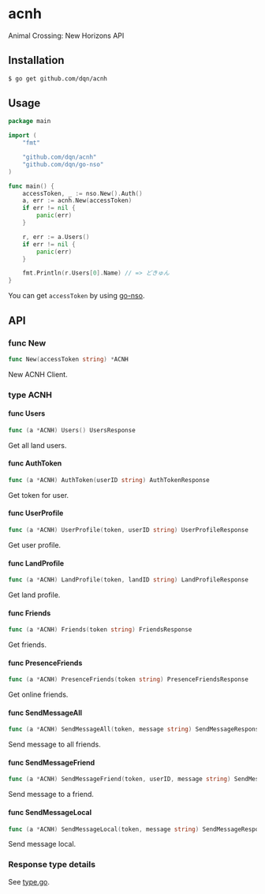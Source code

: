 # acnh

Animal Crossing: New Horizons API

## Installation

```bash
$ go get github.com/dqn/acnh
```

## Usage

```go
package main

import (
	"fmt"

	"github.com/dqn/acnh"
	"github.com/dqn/go-nso"
)

func main() {
	accessToken, _ := nso.New().Auth()
	a, err := acnh.New(accessToken)
	if err != nil {
		panic(err)
	}

	r, err := a.Users()
	if err != nil {
		panic(err)
	}

	fmt.Println(r.Users[0].Name) // => どきゅん
}
```

You can get `accessToken` by using [go-nso](https://github.com/dqn/go-nso).

## API

### func New

```go
func New(accessToken string) *ACNH
```

New ACNH Client.

### type ACNH

#### func Users

```go
func (a *ACNH) Users() UsersResponse
```

Get all land users.

#### func AuthToken

```go
func (a *ACNH) AuthToken(userID string) AuthTokenResponse
```

Get token for user.

#### func UserProfile

```go
func (a *ACNH) UserProfile(token, userID string) UserProfileResponse
```

Get user profile.

#### func LandProfile

```go
func (a *ACNH) LandProfile(token, landID string) LandProfileResponse
```

Get land profile.

#### func Friends

```go
func (a *ACNH) Friends(token string) FriendsResponse
```

Get friends.

#### func PresenceFriends

```go
func (a *ACNH) PresenceFriends(token string) PresenceFriendsResponse
```

Get online friends.

#### func SendMessageAll

```go
func (a *ACNH) SendMessageAll(token, message string) SendMessageResponse
```

Send message to all friends.

#### func SendMessageFriend

```go
func (a *ACNH) SendMessageFriend(token, userID, message string) SendMessageResponse
```

Send message to a friend.

#### func SendMessageLocal

```go
func (a *ACNH) SendMessageLocal(token, message string) SendMessageResponse
```

Send message local.

### Response type details

See [type.go](type.go).
